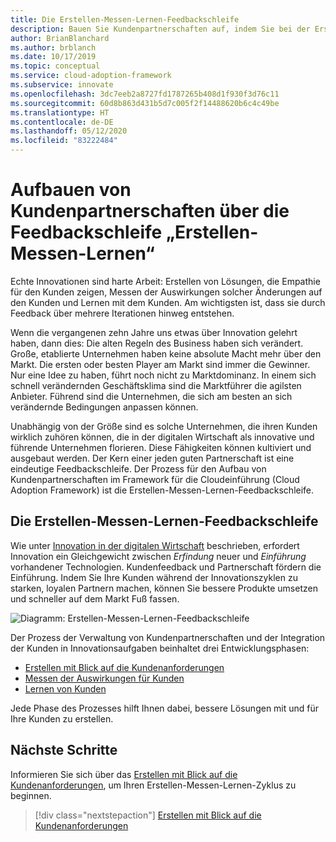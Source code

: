 ```yaml
---
title: Die Erstellen-Messen-Lernen-Feedbackschleife
description: Bauen Sie Kundenpartnerschaften auf, indem Sie bei der Erstellung Kundenanforderungen berücksichtigen, die Auswirkungen auf Kunden messen und von Kunden lernen.
author: BrianBlanchard
ms.author: brblanch
ms.date: 10/17/2019
ms.topic: conceptual
ms.service: cloud-adoption-framework
ms.subservice: innovate
ms.openlocfilehash: 3dc7eeb2a8727fd1787265b408d1f930f3d76c11
ms.sourcegitcommit: 60d8b863d431b5d7c005f2f14488620b6c4c49be
ms.translationtype: HT
ms.contentlocale: de-DE
ms.lasthandoff: 05/12/2020
ms.locfileid: "83222484"
---
```

# <a name="create-customer-partnerships-through-the-build-measure-learn-feedback-loop"></a>Aufbauen von Kundenpartnerschaften über die Feedbackschleife „Erstellen-Messen-Lernen“

Echte Innovationen sind harte Arbeit: Erstellen von Lösungen, die Empathie für den Kunden zeigen, Messen der Auswirkungen solcher Änderungen auf den Kunden und Lernen mit dem Kunden. Am wichtigsten ist, dass sie durch Feedback über mehrere Iterationen hinweg entstehen.

Wenn die vergangenen zehn Jahre uns etwas über Innovation gelehrt haben, dann dies: Die alten Regeln des Business haben sich verändert. Große, etablierte Unternehmen haben keine absolute Macht mehr über den Markt. Die ersten oder besten Player am Markt sind immer die Gewinner. Nur eine Idee zu haben, führt noch nicht zu Marktdominanz. In einem sich schnell verändernden Geschäftsklima sind die Marktführer die agilsten Anbieter. Führend sind die Unternehmen, die sich am besten an sich verändernde Bedingungen anpassen können.

Unabhängig von der Größe sind es solche Unternehmen, die ihren Kunden wirklich zuhören können, die in der digitalen Wirtschaft als innovative und führende Unternehmen florieren. Diese Fähigkeiten können kultiviert und ausgebaut werden. Der Kern einer jeden guten Partnerschaft ist eine eindeutige Feedbackschleife. Der Prozess für den Aufbau von Kundenpartnerschaften im Framework für die Cloudeinführung (Cloud Adoption Framework) ist die Erstellen-Messen-Lernen-Feedbackschleife.

## <a name="the-build-measure-learn-feedback-loop"></a>Die Erstellen-Messen-Lernen-Feedbackschleife

Wie unter [Innovation in der digitalen Wirtschaft](./index.md) beschrieben, erfordert Innovation ein Gleichgewicht zwischen _Erfindung_ neuer und _Einführung_ vorhandener Technologien. Kundenfeedback und Partnerschaft fördern die Einführung. Indem Sie Ihre Kunden während der Innovationszyklen zu starken, loyalen Partnern machen, können Sie bessere Produkte umsetzen und schneller auf dem Markt Fuß fassen.

![Diagramm: Erstellen-Messen-Lernen-Feedbackschleife](../../_images/innovate/bml-feedback-loop.png)

Der Prozess der Verwaltung von Kundenpartnerschaften und der Integration der Kunden in Innovationsaufgaben beinhaltet drei Entwicklungsphasen:

- [Erstellen mit Blick auf die Kundenanforderungen](./build.md)
- [Messen der Auswirkungen für Kunden](./measure.md)
- [Lernen von Kunden](./learn.md)

Jede Phase des Prozesses hilft Ihnen dabei, bessere Lösungen mit und für Ihre Kunden zu erstellen.

## <a name="next-steps"></a>Nächste Schritte

Informieren Sie sich über das [Erstellen mit Blick auf die Kundenanforderungen](./build.md), um Ihren Erstellen-Messen-Lernen-Zyklus zu beginnen.

> [!div class="nextstepaction"]
> [Erstellen mit Blick auf die Kundenanforderungen](./build.md)
